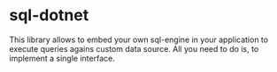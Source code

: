 # sql-dotnet
This library allows to embed your own sql-engine in your application to execute queries agains custom data source. All you need to do is, to implement a single interface.
